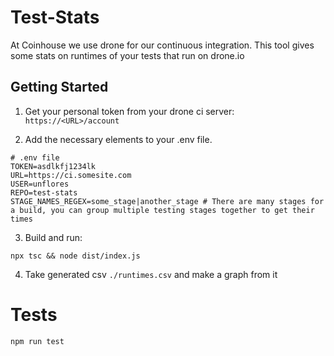 # Test-Stats

At Coinhouse we use drone for our continuous integration. This tool gives some stats on runtimes of your tests that run on drone.io

## Getting Started

1. Get your personal token from your drone ci server: `https://<URL>/account`

2. Add the necessary elements to your .env file.


```
# .env file
TOKEN=asdlkfj1234lk
URL=https://ci.somesite.com
USER=unflores
REPO=test-stats
STAGE_NAMES_REGEX=some_stage|another_stage # There are many stages for a build, you can group multiple testing stages together to get their times
```

3. Build and run:
```
npx tsc && node dist/index.js
```

4. Take generated csv `./runtimes.csv` and make a graph from it

# Tests

```
npm run test
```
